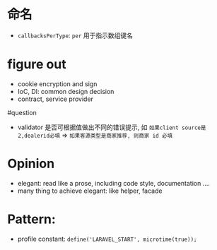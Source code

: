# 命名

- `callbacksPerType`: `per` 用于指示数组键名

# figure out

- cookie encryption and sign
- IoC, DI: common design decision
- contract, service provider

#question
- validator 是否可根据值做出不同的错误提示, 如 `如果client source是2,dealerid必填` => `如果客源类型是商家推荐, 则商家 id 必填`

# Opinion

- elegant: read like a prose, including code style, documentation ....
- many thing to achieve elegant: like helper, facade

# Pattern:

- profile constant: `define('LARAVEL_START', microtime(true));`